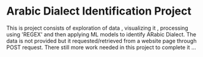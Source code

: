 # Arabic Dialect Identification Project
This is project consists of exploration of data , visualizing it , processing using 'REGEX' and then applying ML models to identify ARabic Dialect.
The data is not provided but it requested/retrieved from a website page through POST request.
There still more work needed in this project to complete it ...
